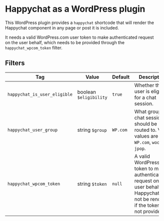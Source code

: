 # Happychat as a WordPress plugin

This WordPress plugin provides a `happychat` shortcode that will render the Happychat component in any page or post it is included.

It needs a valid WordPress.com user token to make authenticated request on the user behalf, which needs to be provided through the `happychat_wpcom_token` filter.

## Filters

| Tag | Value | Default | Description |
| --- | --- | --- | --- |
| `happychat_is_user_eligible` | boolean `$eligibility` | `true` | Whether the user is eligible for a chat session. |
| `happychat_user_group` | string `$group` | `WP.com` | What group the chat session should be routed to. Valid values are `WP.com`, `woo`, and `jpop`. |
| `happychat_wpcom_token` | string `$token` | `null` | A valid WordPress.com token to make authenticated request on the user behalf. Happychat will not be renderer if the token is not provided. |
